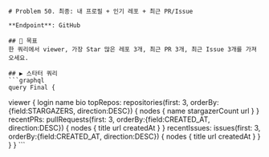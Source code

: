     # Problem 50. 최종: 내 프로필 + 인기 레포 + 최근 PR/Issue

    **Endpoint**: GitHub

    ## 🎯 목표
    한 쿼리에서 viewer, 가장 Star 많은 레포 3개, 최근 PR 3개, 최근 Issue 3개를 가져오세요.

    ## ▶ 스타터 쿼리
    ```graphql
    query Final {
  viewer {
    login
    name
    bio
    topRepos: repositories(first: 3, orderBy:{field:STARGAZERS, direction:DESC}) {
      nodes { name stargazerCount url }
    }
    recentPRs: pullRequests(first: 3, orderBy:{field:CREATED_AT, direction:DESC}) {
      nodes { title url createdAt }
    }
    recentIssues: issues(first: 3, orderBy:{field:CREATED_AT, direction:DESC}) {
      nodes { title url createdAt }
    }
  }
}
    ```
